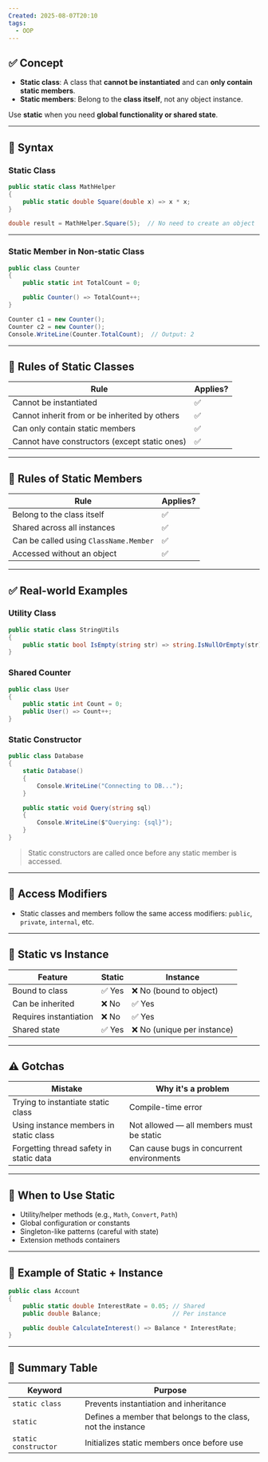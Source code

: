 ```yaml
---
Created: 2025-08-07T20:10
tags:
  - OOP
---
```

## ✅ Concept

- **Static class**: A class that **cannot be instantiated** and can **only contain static members**.
- **Static members**: Belong to the **class itself**, not any object instance.

Use **static** when you need **global functionality or shared state**.

---

## 🧠 Syntax

### Static Class

```C#
public static class MathHelper
{
    public static double Square(double x) => x * x;
}
```

```C#
double result = MathHelper.Square(5);  // No need to create an object
```

---

### Static Member in Non-static Class

```C#
public class Counter
{
    public static int TotalCount = 0;

    public Counter() => TotalCount++;
}
```

```C#
Counter c1 = new Counter();
Counter c2 = new Counter();
Console.WriteLine(Counter.TotalCount);  // Output: 2
```

---

## 📌 Rules of Static Classes

|Rule|Applies?|
|---|---|
|Cannot be instantiated|✅|
|Cannot inherit from or be inherited by others|✅|
|Can only contain static members|✅|
|Cannot have constructors (except static ones)|✅|

---

## 📌 Rules of Static Members

|Rule|Applies?|
|---|---|
|Belong to the class itself|✅|
|Shared across all instances|✅|
|Can be called using `ClassName.Member`|✅|
|Accessed without an object|✅|

---

## ✅ Real-world Examples

### Utility Class

```C#
public static class StringUtils
{
    public static bool IsEmpty(string str) => string.IsNullOrEmpty(str);
}
```

### Shared Counter

```C#
public class User
{
    public static int Count = 0;
    public User() => Count++;
}
```

### Static Constructor

```C#
public class Database
{
    static Database()
    {
        Console.WriteLine("Connecting to DB...");
    }

    public static void Query(string sql)
    {
        Console.WriteLine($"Querying: {sql}");
    }
}
```

> Static constructors are called once before any static member is accessed.

---

## 🔐 Access Modifiers

- Static classes and members follow the same access modifiers: `public`, `private`, `internal`, etc.

---

## 🧠 Static vs Instance

|Feature|Static|Instance|
|---|---|---|
|Bound to class|✅ Yes|❌ No (bound to object)|
|Can be inherited|❌ No|✅ Yes|
|Requires instantiation|❌ No|✅ Yes|
|Shared state|✅ Yes|❌ No (unique per instance)|

---

## ⚠️ Gotchas

|Mistake|Why it's a problem|
|---|---|
|Trying to instantiate static class|Compile-time error|
|Using instance members in static class|Not allowed — all members must be static|
|Forgetting thread safety in static data|Can cause bugs in concurrent environments|

---

## 🧠 When to Use Static

- Utility/helper methods (e.g., `Math`, `Convert`, `Path`)
- Global configuration or constants
- Singleton-like patterns (careful with state)
- Extension methods containers

---

## 🧪 Example of Static + Instance

```C#
public class Account
{
    public static double InterestRate = 0.05; // Shared
    public double Balance;                    // Per instance

    public double CalculateInterest() => Balance * InterestRate;
}
```

---

## 🧾 Summary Table

|Keyword|Purpose|
|---|---|
|`static class`|Prevents instantiation and inheritance|
|`static`|Defines a member that belongs to the class, not the instance|
|`static constructor`|Initializes static members once before use|